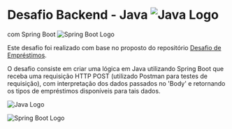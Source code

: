 # Desafio Backend - Java ![Java Logo](https://upload.wikimedia.org/wikipedia/commons/3/30/Java_logo_and_wordmark.svg)
com Spring Boot ![Spring Boot Logo](https://spring.io/images/spring-boot.svg)

Este desafio foi realizado com base no proposto do repositório [Desafio de Empréstimos](https://github.com/backend-br/desafios/blob/master/loans/PROBLEM.md).

O desafio consiste em criar uma lógica em Java utilizando Spring Boot que receba uma requisição HTTP POST (utilizado Postman para testes de requisição), com interpretação dos dados passados no 'Body' e retornando os tipos de empréstimos disponíveis para tais dados.

![Java Logo](https://upload.wikimedia.org/wikipedia/commons/3/30/Java_logo_and_wordmark.svg)

![Spring Boot Logo](https://spring.io/images/spring-boot.svg)
